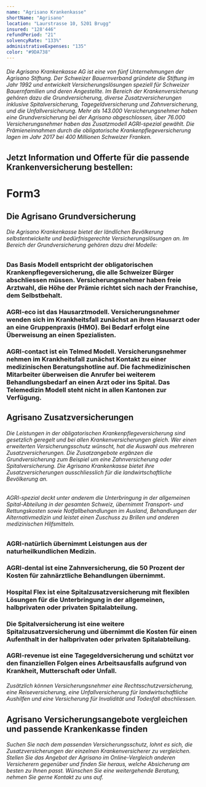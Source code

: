 ```yaml
---
name: "Agrisano Krankenkasse"
shortName: "Agrisano"
location: "Laurstrasse 10, 5201 Brugg"
insured: "128'446"
refundPeriod: "21"
solvencyRate: "133%"
administrativeExpenses: "135"
color: "#9DA738"
---
```


###### Die Agrisano Krankenkasse AG ist eine von fünf Unternehmungen der Agrisano Stiftung. Der Schweizer Bauernverband gründete die Stiftung im Jahr 1992 und entwickelt Versicherungslösungen speziell für Schweizer Bauernfamilien und deren Angestellte. Im Bereich der Krankenversicherung gehören dazu die Grundversicherung, diverse Zusatzversicherungen inklusive Spitalversicherung, Tagegeldversicherung und Zahnversicherung, und die Unfallversicherung. Mehr als 143.000 Versicherungsnehmer haben eine Grundversicherung bei der Agrisano abgeschlossen, über 76.000 Versicherungsnehmer haben das Zusatzmodell AGRI-spezial gewählt. Die Prämieneinnahmen durch die obligatorische Krankenpflegeversicherung lagen im Jahr 2017 bei 400 Millionen Schweizer Franken.

## Jetzt Information und Offerte für die passende Krankenversicherung bestellen:

# Form3

## Die Agrisano Grundversicherung

###### Die Agrisano Krankenkasse bietet der ländlichen Bevölkerung selbstentwickelte und bedürfnisgerechte Versicherungslösungen an. Im Bereich der Grundversicherung gehören dazu drei Modelle:

### Das Basis Modell entspricht der obligatorischen Krankenpflegeversicherung, die alle Schweizer Bürger abschliessen müssen. Versicherungsnehmer haben freie Arztwahl, die Höhe der Prämie richtet sich nach der Franchise, dem Selbstbehalt.

### AGRI-eco ist das Hausarztmodell. Versicherungsnehmer wenden sich im Krankheitsfall zunächst an ihren Hausarzt oder an eine Gruppenpraxis (HMO). Bei Bedarf erfolgt eine Überweisung an einen Spezialisten.

### AGRI-contact ist ein Telmed Modell. Versicherungsnehmer nehmen im Krankheitsfall zunächst Kontakt zu einer medizinischen Beratungshotline auf. Die fachmedizinischen Mitarbeiter überweisen die Anrufer bei weiterem Behandlungsbedarf an einen Arzt oder ins Spital. Das Telemedizin Modell steht nicht in allen Kantonen zur Verfügung.

## Agrisano Zusatzversicherungen

###### Die Leistungen in der obligatorischen Krankenpflegeversicherung sind gesetzlich geregelt und bei allen Krankenversicherungen gleich. Wer einen erweiterten Versicherungsschutz wünscht, hat die Auswahl aus mehreren Zusatzversicherungen. Die Zusatzangebote ergänzen die Grundversicherung zum Beispiel um eine Zahnversicherung oder Spitalversicherung. Die Agrisano Krankenkasse bietet ihre Zusatzversicherungen ausschliesslich für die landwirtschaftliche Bevölkerung an.

###### AGRI-spezial deckt unter anderem die Unterbringung in der allgemeinen Spital-Abteilung in der gesamten Schweiz, übernimmt Transport- und Rettungskosten sowie Notfallbehandlungen im Ausland, Behandlungen der Alternativmedizin und leistet einen Zuschuss zu Brillen und anderen medizinischen Hilfsmitteln.

### AGRI-natürlich übernimmt Leistungen aus der naturheilkundlichen Medizin.

### AGRI-dental ist eine Zahnversicherung, die 50 Prozent der Kosten für zahnärztliche Behandlungen übernimmt.

### Hospital Flex ist eine Spitalzusatzversicherung mit flexiblen Lösungen für die Unterbringung in der allgemeinen, halbprivaten oder privaten Spitalabteilung.

### Die Spitalversicherung ist eine weitere Spitalzusatzversicherung und übernimmt die Kosten für einen Aufenthalt in der halbprivaten oder privaten Spitalabteilung.

### AGRI-revenue ist eine Tagegeldversicherung und schützt vor den finanziellen Folgen eines Arbeitsausfalls aufgrund von Krankheit, Mutterschaft oder Unfall.

###### Zusätzlich können Versicherungsnehmer eine Rechtsschutzversicherung, eine Reiseversicherung, eine Unfallversicherung für landwirtschaftliche Aushilfen und eine Versicherung für Invalidität und Todesfall abschliessen.

## Agrisano Versicherungsangebote vergleichen und passende Krankenkasse finden

###### Suchen Sie nach dem passenden Versicherungsschutz, lohnt es sich, die Zusatzversicherungen der einzelnen Krankenversicherer zu vergleichen. Stellen Sie das Angebot der Agrisano im Online-Vergleich anderen Versicherern gegenüber und finden Sie heraus, welche Absicherung am besten zu Ihnen passt. Wünschen Sie eine weitergehende Beratung, nehmen Sie gerne Kontakt zu uns auf.
